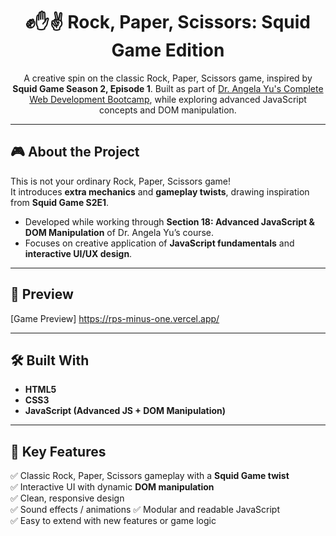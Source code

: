 <h1 align="center">✊✋✌️ Rock, Paper, Scissors: Squid Game Edition</h1>

<p align="center">
  A creative spin on the classic Rock, Paper, Scissors game, inspired by <strong>Squid Game Season 2, Episode 1</strong>.  
  Built as part of <a href="https://www.udemy.com/course/the-complete-web-development-bootcamp/" target="_blank">Dr. Angela Yu's Complete Web Development Bootcamp</a>, while exploring advanced JavaScript concepts and DOM manipulation.
</p>

---

## 🎮 About the Project

This is not your ordinary Rock, Paper, Scissors game!  
It introduces **extra mechanics** and **gameplay twists**, drawing inspiration from **Squid Game S2E1**.

- Developed while working through **Section 18: Advanced JavaScript & DOM Manipulation** of Dr. Angela Yu’s course.
- Focuses on creative application of **JavaScript fundamentals** and **interactive UI/UX design**.

---

## 📸 Preview

[Game Preview] https://rps-minus-one.vercel.app/

---

## 🛠️ Built With

- **HTML5**
- **CSS3**
- **JavaScript (Advanced JS + DOM Manipulation)**

---

## 🎯 Key Features

✅ Classic Rock, Paper, Scissors gameplay with a **Squid Game twist**  
✅ Interactive UI with dynamic **DOM manipulation**  
✅ Clean, responsive design  
✅ Sound effects / animations
✅ Modular and readable JavaScript  
✅ Easy to extend with new features or game logic

